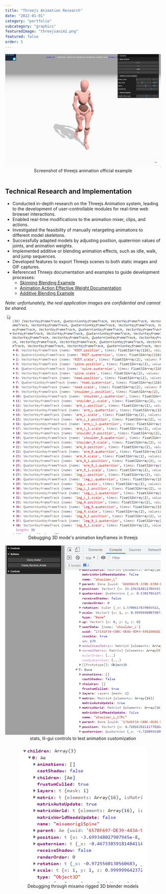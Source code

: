 ```yaml
---
title: "Threejs Animation Research"
date: "2022-01-01"
category: "portfolio"
subcategory: "graphics"
featuredImage: "threejsanim2.png"
featured: false
order: 5
---
```


<figure style="display: block; margin: 0 auto; text-align: center">
<img src="threejsanim2.png">
<figcaption>Screenshot of threejs animation official example</figcaption>
</figure>
<br />

<h2>Technical Research and Implementation</h2>

<ul>
  <li>Conducted in-depth research on the Threejs Animation system, leading to the development of user-controllable modules for real-time web browser interactions.</li>
  <li>Enabled real-time modifications to the animation mixer, clips, and actions.</li>
  <li>Investigated the feasibility of manually retargeting animations to different model skeletons.</li>
  <li>Successfully adapted models by adjusting position, quaternion values of joints, and animation weights.</li>
  <li>Implemented additive or blending animation effects, such as idle, walk, and jump sequences.</li>
  <li>Developed features to export Threejs scenes to both static images and GIF captures.</li>
  <li>Referenced Threejs documentation and examples to guide development processes:
    <ul>
      <li><a target="_blank" href="https://threejs.org/examples/#webgl_animation_skinning_blending">Skinning Blending Example</a></li>
      <li><a target="_blank" href="https://threejs.org/docs/index.html?q=animation#api/en/animation/AnimationAction.setEffectiveWeight">Animation Action Effective Weight Documentation</a></li>
      <li><a target="_blank" href="https://threejs.org/examples/#webgl_animation_skinning_additive_blending">Additive Blending Example</a></li>
    </ul>
  </li>
</ul>

<i>Note: unfortunately, the real application images are confidential and cannot be shared.</i>

<figure style="display: block; margin: 0 auto; text-align: center">
<img src="clip_tracks_data_array.png">
<figcaption>Debugging 3D mode's animation keyframes in threejs</figcaption>
</figure>
<br />

<figure style="display: block; margin: 0 auto; text-align: center">
<img src="stickmanv3 copy.png">
<figcaption>stats, lil-gui controls to test animation customization</figcaption>
</figure>
<br />

<figure style="display: block; margin: 0 auto; text-align: center">
<img src="threejs-avatar.png">
<figcaption>Debugging through mixamo rigged 3D blender models</figcaption>
</figure>
<br />